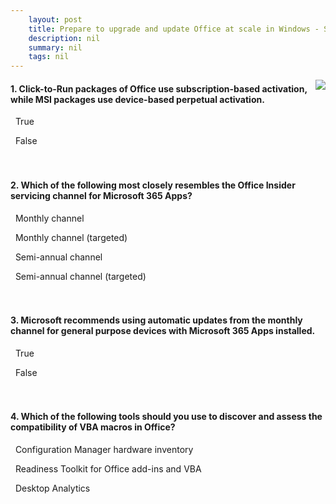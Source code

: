 ```yaml
---
    layout: post
    title: Prepare to upgrade and update Office at scale in Windows - Summary and knowledge check
    description: nil
    summary: nil
    tags: nil
---
```



 <a target="_blank" href="https://docs.microsoft.com/en-us/learn/modules/m365-office-it-prepare/summary-knowledge-check/"><i class="fas fa-external-link-alt"></i> </a>
 <img align="right" src="https://docs.microsoft.com/en-us/learn/achievements/prepare-for-office.svg">
####  1. Click-to-Run packages of Office use subscription-based activation, while MSI packages use device-based perpetual activation.


<i class='far fa-square'></i> &nbsp;&nbsp;True

<i class='fas fa-check-square' style='color: Dodgerblue;'></i> &nbsp;&nbsp;False
<br />
<br />
<br />

####  2. Which of the following most closely resembles the Office Insider servicing channel for Microsoft 365 Apps?


<i class='far fa-square'></i> &nbsp;&nbsp;Monthly channel

<i class='fas fa-check-square' style='color: Dodgerblue;'></i> &nbsp;&nbsp;Monthly channel (targeted)

<i class='far fa-square'></i> &nbsp;&nbsp;Semi-annual channel

<i class='far fa-square'></i> &nbsp;&nbsp;Semi-annual channel (targeted)
<br />
<br />
<br />

####  3. Microsoft recommends using automatic updates from the monthly channel for general purpose devices with Microsoft 365 Apps installed.


<i class='fas fa-check-square' style='color: Dodgerblue;'></i> &nbsp;&nbsp;True

<i class='far fa-square'></i> &nbsp;&nbsp;False
<br />
<br />
<br />

####  4. Which of the following tools should you use to discover and assess the compatibility of VBA macros in Office?


<i class='far fa-square'></i> &nbsp;&nbsp;Configuration Manager hardware inventory

<i class='fas fa-check-square' style='color: Dodgerblue;'></i> &nbsp;&nbsp;Readiness Toolkit for Office add-ins and VBA

<i class='far fa-square'></i> &nbsp;&nbsp;Desktop Analytics
<br />
<br />
<br />
